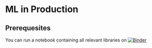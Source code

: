 # ML in Production

## Prerequesites

You can run a notebook containing all relevant libraries on [![Binder](https://mybinder.org/badge_logo.svg)](https://mybinder.org/v2/gh/dsi-engineering-ag/ml-in-production/main)